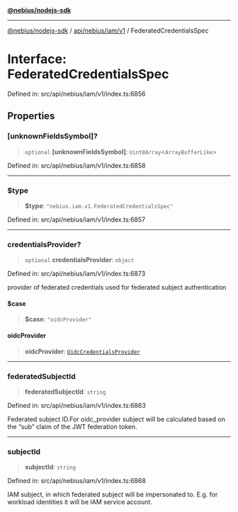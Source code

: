 [**@nebius/nodejs-sdk**](../../../../../README.md)

***

[@nebius/nodejs-sdk](../../../../../README.md) / [api/nebius/iam/v1](../README.md) / FederatedCredentialsSpec

# Interface: FederatedCredentialsSpec

Defined in: src/api/nebius/iam/v1/index.ts:6856

## Properties

### \[unknownFieldsSymbol\]?

> `optional` **\[unknownFieldsSymbol\]**: `Uint8Array`\<`ArrayBufferLike`\>

Defined in: src/api/nebius/iam/v1/index.ts:6858

***

### $type

> **$type**: `"nebius.iam.v1.FederatedCredentialsSpec"`

Defined in: src/api/nebius/iam/v1/index.ts:6857

***

### credentialsProvider?

> `optional` **credentialsProvider**: `object`

Defined in: src/api/nebius/iam/v1/index.ts:6873

provider of federated credentials used for federated subject authentication

#### $case

> **$case**: `"oidcProvider"`

#### oidcProvider

> **oidcProvider**: [`OidcCredentialsProvider`](OidcCredentialsProvider.md)

***

### federatedSubjectId

> **federatedSubjectId**: `string`

Defined in: src/api/nebius/iam/v1/index.ts:6863

Federated subject ID.For oidc_provider subject will be calculated based on the “sub” claim of the JWT federation token.

***

### subjectId

> **subjectId**: `string`

Defined in: src/api/nebius/iam/v1/index.ts:6868

IAM subject, in which federated subject will be impersonated to. E.g. for workload identities it will be IAM service account.
